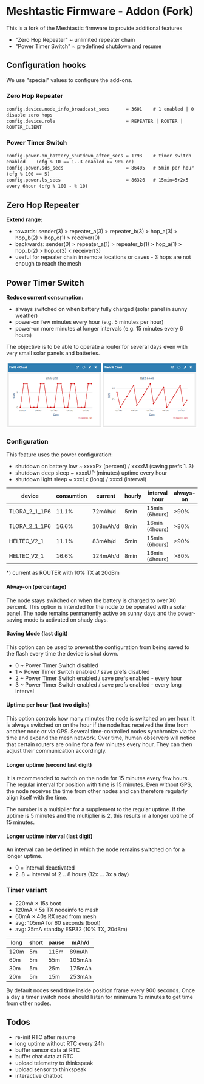 # Meshtastic Firmware - Addon (Fork)

This is a fork of the Meshtastic firmware to provide additional features

* "Zero Hop Repeater" ~ unlimited repeater chain
* "Power Timer Switch" ~ predefined shutdown and resume

## Configuration hooks

We use "special" values to configure the add-ons.

### Zero Hop Repeater

```
config.device.node_info_broadcast_secs      = 3601    # 1 enabled | 0 disable zero hops
config.device.role                          = REPEATER | ROUTER | ROUTER_CLIENT
```

### Power Timer Switch

```
config.power.on_battery_shutdown_after_secs = 1793    # timer switch enabled    (cfg % 10 == 1..3 enabled >= 90% on)
config.power.sds_secs                       = 86405   # 5min per hour           (cfg % 100 == 5)
config.power.ls_secs                        = 86326   # 15min=5+2x5 every 6hour (cfg % 100 - % 10)
```

## Zero Hop Repeater

**Extend range:**

* towards: sender(3) > repeater_a(3) > repeater_b(3) > hop_a(3) > hop_b(2) > hop_c(1) > receiver(0)
* backwards: sender(0) > repeater_a(1) > repeater_b(1) > hop_a(1) > hop_b(2) > hop_c(3) < receiver(3)
* useful for repeater chain in remote locations or caves - 3 hops are not enough to reach the mesh

## Power Timer Switch

**Reduce current consumption:**

* always switched on when battery fully charged (solar panel in sunny weather)
* power-on few minutes every hour (e.g. 5 minutes per hour)
* power-on more minutes at longer intervals (e.g. 15 minutes every 6 hours)

The objective is to be able to operate a router for several days even with very small solar panels and batteries.

![Monitoring-Power-Timer-Switch](/.pio/build/thingspeak-monitoring-power-timer-switch.png)

### Configuration

This feature uses the power configuration:

* shutdown on battery low ~ xxxxPx (percent) / xxxxM (saving prefs 1..3)
* shutdown deep sleep ~ xxxxUP (minutes) uptime every hour
* shutdown light sleep ~ xxxLx (long) / xxxxI (interval)

| device | consumtion | current | hourly | interval hour | always-on | bat shutdown | deep sleep | light sleep |
|---|---|---|---|---|---|---|---|---|
| TLORA_2_1_1P6 | 11.1% | 72mAh/d | 5min | 15min (6hours) | >90% | 1793s | 86405s | 86326s |
| TLORA_2_1_1P6 | 16.6% | 108mAh/d | 8min | 16min (4hours) | >80% | 1783s | 86408s | 86314s |
| HELTEC_V2_1 | 11.1% | 83mAh/d | 5min | 15min (6hours) | >90% | 1793s | 86405s | 86326s |
| HELTEC_V2_1 | 16.6% | 124mAh/d | 8min | 16min (4hours) | >80% | 1783s | 86408s | 86314s |

*) current as ROUTER with 10% TX at 20dBm

#### Alway-on (percentage)

The node stays switched on when the battery is charged to over X0 percent. This option is intended for the node to be operated with a solar panel. The node remains permanently active on sunny days and the power-saving mode is activated on shady days.

#### Saving Mode (last digit)

This option can be used to prevent the configuration from being saved to the flash every time the device is shut down. 

* 0 ~ Power Timer Switch disabled
* 1 ~ Power Timer Switch enabled / save prefs disabled
* 2 ~ Power Timer Switch enabled / save prefs enabled - every hour
* 3 ~ Power Timer Switch enabled / save prefs enabled - every long interval

#### Uptime per hour (last two digits)

This option controls how many minutes the node is switched on per hour. It is always switched on on the hour if the node has received the time from another node or via GPS. Several time-controlled nodes synchronize via the time and expand the mesh network. Over time, human observers will notice that certain routers are online for a few minutes every hour. They can then adjust their communication accordingly.

#### Longer uptime (second last digit)

It is recommended to switch on the node for 15 minutes every few hours. The regular interval for position with time is 15 minutes. Even without GPS, the node receives the time from other nodes and can therefore regularly align itself with the time. 

The number is a multiplier for a supplement to the regular uptime. If the uptime is 5 minutes and the multiplier is 2, this results in a longer uptime of 15 minutes.

#### Longer uptime interval (last digit)

An interval can be defined in which the node remains switched on for a longer uptime. 

* 0 = interval deactivated
* 2..8 = interval of 2 .. 8 hours (12x ... 3x a day)

### Timer variant

* 220mA × 15s boot
* 120mA × 5s TX nodeinfo to mesh
* 60mA × 40s RX read from mesh
* avg: 105mA for 60 seconds (boot)
* avg: 25mA standby ESP32 (10% TX, 20dBm)

| long | short | pause | mAh/d |
|---|---|---|---|
| 120m | 5m | 115m | 89mAh |
| 60m | 5m | 55m | 105mAh |
| 30m | 5m | 25m | 175mAh |
| 20m | 5m | 15m | 253mAh |

By default nodes send time inside position frame every 900 seconds. Once a day a timer switch node should listen for minimum 15 minutes to get time from other nodes.

## Todos

* re-init RTC after resume
* long uptime without RTC every 24h
* buffer sensor data at RTC
* buffer chat data at RTC
* upload telemetry to thinkspeak
* upload sensor to thinkspeak
* interactive chatbot
